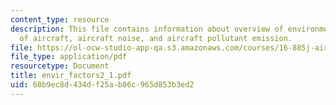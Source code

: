 ```yaml
---
content_type: resource
description: This file contains information about overview of environmental effects
  of aircraft, aircraft noise, and aircraft pollutant emission.
file: https://ol-ocw-studio-app-qa.s3.amazonaws.com/courses/16-885j-aircraft-systems-engineering-fall-2004/60b9ec8d434df25ab86c965d853b3ed2_envir_factors2_1.pdf
file_type: application/pdf
resourcetype: Document
title: envir_factors2_1.pdf
uid: 60b9ec8d-434d-f25a-b86c-965d853b3ed2
---
```

